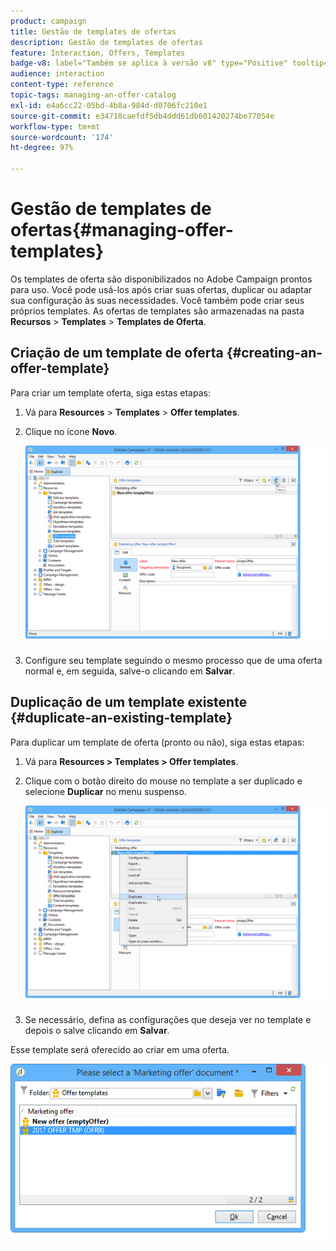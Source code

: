 ```yaml
---
product: campaign
title: Gestão de templates de ofertas
description: Gestão de templates de ofertas
feature: Interaction, Offers, Templates
badge-v8: label="Também se aplica à versão v8" type="Positive" tooltip="Também se aplica ao Campaign v8"
audience: interaction
content-type: reference
topic-tags: managing-an-offer-catalog
exl-id: e4a6cc22-05bd-4b8a-984d-d0706fc210e1
source-git-commit: e34718caefdf5db4ddd61db601420274be77054e
workflow-type: tm+mt
source-wordcount: '174'
ht-degree: 97%

---
```


# Gestão de templates de ofertas{#managing-offer-templates}



Os templates de oferta são disponibilizados no Adobe Campaign prontos para uso. Você pode usá-los após criar suas ofertas, duplicar ou adaptar sua configuração às suas necessidades. Você também pode criar seus próprios templates. As ofertas de templates são armazenadas na pasta **Recursos** > **Templates** > **Templates de Oferta**.

## Criação de um template de oferta {#creating-an-offer-template}

Para criar um template oferta, siga estas etapas:

1. Vá para **Resources** > **Templates** > **Offer templates**.
1. Clique no ícone **Novo**.

   ![](assets/offer_model_001.png)

1. Configure seu template seguindo o mesmo processo que de uma oferta normal e, em seguida, salve-o clicando em **Salvar**.

## Duplicação de um template existente {#duplicate-an-existing-template}

Para duplicar um template de oferta (pronto ou não), siga estas etapas:

1. Vá para **Resources > Templates > Offer templates**.
1. Clique com o botão direito do mouse no template a ser duplicado e selecione **Duplicar** no menu suspenso.

   ![](assets/offer_model_002.png)

1. Se necessário, defina as configurações que deseja ver no template e depois o salve clicando em **Salvar**.

Esse template será oferecido ao criar em uma oferta.

![](assets/offer_modelcreated_001.png)
